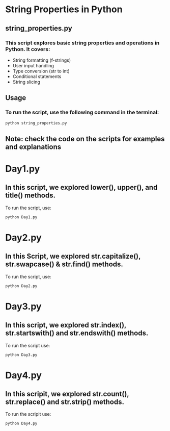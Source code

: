 # String Properties in Python

## string_properties.py

### This script explores basic string properties and operations in Python. It covers:

- String formatting (f-strings)
- User input handling
- Type conversion (str to int)
- Conditional statements
- String slicing

## Usage

### To run the script, use the following command in the terminal:
``` sh
python string_properties.py

```

## Note: check the code on the scripts for examples and explanations 

# Day1.py

## In this script, we explored lower(), upper(), and title() methods.

To run the script, use:
```sh
python Day1.py
```

# Day2.py

## In this Script, we explored str.capitalize(), str.swapcase() & str.find() methods.

To run the script, use:
```sh 
python Day2.py

```

# Day3.py

## In this script, we explored str.index(), str.startswith() and str.endswith() methods.

To run the script use:

```sh
python Day3.py
```

# Day4.py 

## In this scripit, we explored str.count(), str.replace() and str.strip() methods.

To run the scripit use:

```sh
python Day4.py
```
